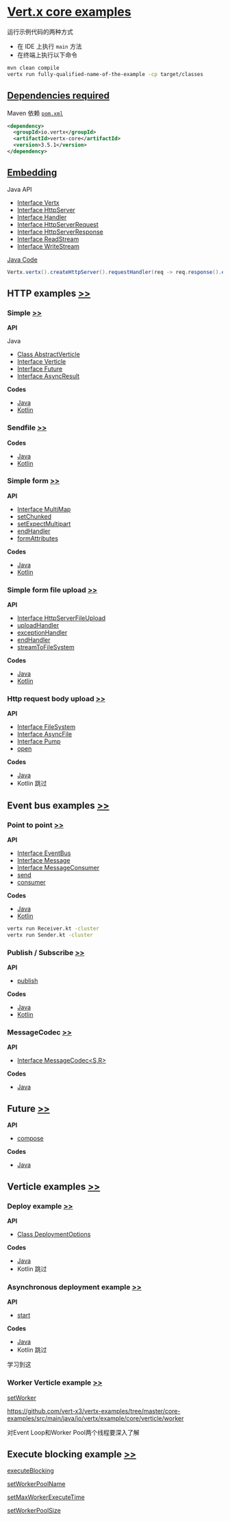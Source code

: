 # [Vert.x core examples](https://github.com/vert-x3/vertx-examples/tree/master/core-examples)

运行示例代码的两种方式

- 在 IDE 上执行 `main` 方法
- 在终端上执行以下命令

```bash
mvn clean compile
vertx run fully-qualified-name-of-the-example -cp target/classes
```

## [Dependencies required](https://github.com/vert-x3/vertx-examples/tree/master/core-examples#dependencies-required)

Maven 依赖 [`pom.xml`](https://github.com/vert-x3/vertx-examples/blob/master/core-examples/pom.xml)

```xml
<dependency>
  <groupId>io.vertx</groupId>
  <artifactId>vertx-core</artifactId>
  <version>3.5.1</version>
</dependency>
```

## [Embedding](https://github.com/vert-x3/vertx-examples/tree/master/core-examples#embedding)

Java API

- [Interface Vertx](http://vertx.io/docs/apidocs/io/vertx/core/Vertx.html)
- [Interface HttpServer](http://vertx.io/docs/apidocs/io/vertx/core/http/HttpServer.html)
- [Interface Handler<E>](http://vertx.io/docs/apidocs/io/vertx/core/Handler.html)
- [Interface HttpServerRequest](http://vertx.io/docs/apidocs/io/vertx/core/http/HttpServerRequest.html)
- [Interface HttpServerResponse](http://vertx.io/docs/apidocs/io/vertx/core/http/HttpServerResponse.html)
- [Interface ReadStream<T>](http://vertx.io/docs/apidocs/io/vertx/core/streams/ReadStream.html)
- [Interface WriteStream<T>](http://vertx.io/docs/apidocs/io/vertx/core/streams/WriteStream.html)

[Java Code](https://github.com/vert-x3/vertx-examples/tree/master/core-examples/src/main/java/io/vertx/example/core/embed)

```java
Vertx.vertx().createHttpServer().requestHandler(req -> req.response().end("Hello World!")).listen(8080);
```

## HTTP examples [>>](https://github.com/vert-x3/vertx-examples/tree/master/core-examples#http-examples)

### Simple [>>](https://github.com/vert-x3/vertx-examples/tree/master/core-examples#simple)

**API**

Java
- [Class AbstractVerticle](https://vertx.io/docs/apidocs/io/vertx/core/AbstractVerticle.html)
- [Interface Verticle](https://vertx.io/docs/apidocs/io/vertx/core/Verticle.html)
- [Interface Future<T>](https://vertx.io/docs/apidocs/io/vertx/core/Future.html)
- [Interface AsyncResult<T>](http://vertx.io/docs/apidocs/io/vertx/core/AsyncResult.html)

**Codes**
- [Java](https://github.com/vert-x3/vertx-examples/tree/master/core-examples/src/main/java/io/vertx/example/core/http/simple)
- [Kotlin](https://github.com/vert-x3/vertx-examples/tree/master/core-examples/src/main/kotlin/io/vertx/example/core/http/simple)

### Sendfile [>>](https://github.com/vert-x3/vertx-examples/tree/master/core-examples#sendfile)

**Codes**
- [Java](https://github.com/vert-x3/vertx-examples/tree/master/core-examples/src/main/java/io/vertx/example/core/http/sendfile)
- [Kotlin](https://github.com/vert-x3/vertx-examples/tree/master/core-examples/src/main/kotlin/io/vertx/example/core/http/sendfile)


### Simple form [>>](https://github.com/vert-x3/vertx-examples/tree/master/core-examples#simple-form)

**API**
- [Interface MultiMap](http://vertx.io/docs/apidocs/io/vertx/core/MultiMap.html)
- [setChunked](https://vertx.io/docs/apidocs/io/vertx/core/http/HttpServerResponse.html#setChunked-boolean-)
- [setExpectMultipart](https://vertx.io/docs/apidocs/io/vertx/core/http/HttpServerRequest.html#setExpectMultipart-boolean-)
- [endHandler](https://vertx.io/docs/apidocs/io/vertx/core/http/HttpServerRequest.html#endHandler-io.vertx.core.Handler-)
- [formAttributes](https://vertx.io/docs/apidocs/io/vertx/core/http/HttpServerRequest.html#formAttributes--)

**Codes**
- [Java](https://github.com/vert-x3/vertx-examples/tree/master/core-examples/src/main/java/io/vertx/example/core/http/simpleform)
- [Kotlin](https://github.com/vert-x3/vertx-examples/tree/master/core-examples/src/main/kotlin/io/vertx/example/core/http/simpleform)

### Simple form file upload [>>](https://github.com/vert-x3/vertx-examples/tree/master/core-examples#simple-form-file-upload)

**API**
- [Interface HttpServerFileUpload](http://vertx.io/docs/apidocs/io/vertx/core/http/HttpServerFileUpload.html)
- [uploadHandler](https://vertx.io/docs/apidocs/io/vertx/core/http/HttpServerRequest.html#uploadHandler-io.vertx.core.Handler-)
- [exceptionHandler](https://vertx.io/docs/apidocs/io/vertx/core/http/HttpServerFileUpload.html#exceptionHandler-io.vertx.core.Handler-)
- [endHandler](https://vertx.io/docs/apidocs/io/vertx/core/http/HttpServerFileUpload.html#endHandler-io.vertx.core.Handler-)
- [streamToFileSystem](https://vertx.io/docs/apidocs/io/vertx/core/http/HttpServerFileUpload.html#streamToFileSystem-java.lang.String-)

**Codes**
- [Java](https://github.com/vert-x3/vertx-examples/tree/master/core-examples/src/main/java/io/vertx/example/core/http/simpleformupload)
- [Kotlin](https://github.com/vert-x3/vertx-examples/tree/master/core-examples/src/main/kotlin/io/vertx/example/core/http/simpleformupload)

### Http request body upload [>>](https://github.com/vert-x3/vertx-examples/tree/master/core-examples#http-request-body-upload)

**API**

- [Interface FileSystem](http://vertx.io/docs/apidocs/io/vertx/core/file/FileSystem.html)
- [Interface AsyncFile](http://vertx.io/docs/apidocs/io/vertx/core/file/AsyncFile.html)
- [Interface Pump](http://vertx.io/docs/apidocs/io/vertx/core/streams/Pump.html)
- [open](https://vertx.io/docs/apidocs/io/vertx/core/file/FileSystem.html#open-java.lang.String-io.vertx.core.file.OpenOptions-io.vertx.core.Handler-)

**Codes**

- [Java](https://github.com/vert-x3/vertx-examples/tree/master/core-examples/src/main/java/io/vertx/example/core/http/upload)
- Kotlin 跳过

## Event bus examples [>>](https://github.com/vert-x3/vertx-examples/tree/master/core-examples#event-bus-examples)

### Point to point [>>](https://github.com/vert-x3/vertx-examples/tree/master/core-examples#point-to-point)

**API**

- [Interface EventBus](https://vertx.io/docs/apidocs/io/vertx/core/eventbus/EventBus.html)
- [Interface Message<T>](https://vertx.io/docs/apidocs/io/vertx/core/eventbus/Message.html)
- [Interface MessageConsumer<T>](https://vertx.io/docs/apidocs/io/vertx/core/eventbus/MessageConsumer.html)
- [send](https://vertx.io/docs/apidocs/io/vertx/core/eventbus/EventBus.html#send-java.lang.String-java.lang.Object-io.vertx.core.Handler-)
- [consumer](https://vertx.io/docs/apidocs/io/vertx/core/eventbus/EventBus.html#consumer-java.lang.String-io.vertx.core.Handler-)

**Codes**

- [Java](https://github.com/vert-x3/vertx-examples/tree/master/core-examples/src/main/java/io/vertx/example/core/eventbus/pointtopoint)
- [Kotlin](https://github.com/vert-x3/vertx-examples/tree/master/core-examples/src/main/kotlin/io/vertx/example/core/eventbus/pointtopoint)
```bash
vertx run Receiver.kt -cluster
vertx run Sender.kt -cluster
```

### Publish / Subscribe [>>](https://github.com/vert-x3/vertx-examples/tree/master/core-examples#publish--subscribe)

**API**

- [publish](https://vertx.io/docs/apidocs/io/vertx/core/eventbus/EventBus.html#publish-java.lang.String-java.lang.Object-)

**Codes**

- [Java](https://github.com/vert-x3/vertx-examples/blob/master/core-examples/src/main/java/io/vertx/example/core/eventbus/pubsub)
- [Kotlin](https://github.com/vert-x3/vertx-examples/tree/master/core-examples/src/main/kotlin/io/vertx/example/core/eventbus/pubsub)

### MessageCodec [>>](https://github.com/vert-x3/vertx-examples/tree/master/core-examples#messagecodec)

**API**

- [Interface MessageCodec<S,R>](https://vertx.io/docs/apidocs/io/vertx/core/eventbus/MessageCodec.html)

**Codes**

- [Java](https://github.com/vert-x3/vertx-examples/tree/master/core-examples/src/main/java/io/vertx/example/core/eventbus/messagecodec)

## Future [>>](https://github.com/vert-x3/vertx-examples/tree/master/core-examples#future)

**API**

- [compose](https://vertx.io/docs/apidocs/io/vertx/core/Future.html#compose-java.util.function.Function-)

**Codes**

- [Java](https://github.com/vert-x3/vertx-examples/tree/master/core-examples/src/main/java/io/vertx/example/core/future)

## Verticle examples [>>](https://github.com/vert-x3/vertx-examples/tree/master/core-examples#verticle-examples)

### Deploy example [>>](https://github.com/vert-x3/vertx-examples/tree/master/core-examples#deploy-example)

**API**

- [Class DeploymentOptions](https://vertx.io/docs/apidocs/io/vertx/core/DeploymentOptions.html)

**Codes**

- [Java](https://github.com/vert-x3/vertx-examples/tree/master/core-examples/src/main/java/io/vertx/example/core/verticle/deploy)
- Kotlin 跳过

### Asynchronous deployment example [>>](https://github.com/vert-x3/vertx-examples/tree/master/core-examples#asynchronous-deployment-example)

**API**

- [start](https://vertx.io/docs/apidocs/io/vertx/core/AbstractVerticle.html#start-io.vertx.core.Future-)

**Codes**

- [Java](https://github.com/vert-x3/vertx-examples/tree/master/core-examples/src/main/java/io/vertx/example/core/verticle/asyncstart)
- Kotlin 跳过

学习到这

### Worker Verticle example [>>](https://github.com/vert-x3/vertx-examples/tree/master/core-examples#worker-verticle-example)

[setWorker](https://vertx.io/docs/apidocs/io/vertx/core/DeploymentOptions.html#setWorker-boolean-)

https://github.com/vert-x3/vertx-examples/tree/master/core-examples/src/main/java/io/vertx/example/core/verticle/worker

对Event Loop和Worker Pool两个线程要深入了解

## Execute blocking example [>>](https://github.com/vert-x3/vertx-examples/tree/master/core-examples#execute-blocking-example)

[executeBlocking](https://vertx.io/docs/apidocs/io/vertx/core/Vertx.html#executeBlocking-io.vertx.core.Handler-io.vertx.core.Handler-)

[setWorkerPoolName](https://vertx.io/docs/apidocs/io/vertx/core/DeploymentOptions.html#setWorkerPoolName-java.lang.String-)

[setMaxWorkerExecuteTime](https://vertx.io/docs/apidocs/io/vertx/core/DeploymentOptions.html#setMaxWorkerExecuteTime-long-)

[setWorkerPoolSize](https://vertx.io/docs/apidocs/io/vertx/core/DeploymentOptions.html#setWorkerPoolSize-int-)
